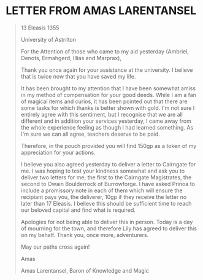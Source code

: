 # LETTER FROM AMAS LARENTANSEL

>13 Eleasis 1355
>
>University of Astrilton
>
>For the Attention of those who came to my aid yesterday (Ambriel, Denots, Ermahgerd, Illias and Marprax), 
>
>Thank you once again for your assistance at the university. I believe that is twice now that you have saved my life. 
>
>It has been brought to my attention that I have been somewhat amiss in my method of compensation for your good deeds. While I am a fan of magical items and curios, it has been pointed out that there are some tasks for which thanks is better shown with gold. I'm not sure I entirely agree with this sentiment, but I recognise that we are all different and in addition your services yesterday, I came away from the whole experience feeling as though I had learned something. As I'm sure we can all agree, teachers deserve to be paid. 
>
>Therefore, in the pouch provided you will find 150gp as a token of my appreciation for your actions. 
>
>I believe you also agreed yesterday to deliver a letter to Cairngate for me. I was hoping to test your kindness somewhat and ask you to deliver two letters for me; the first to the Cairngate Magistrates, the second to Owain Boulderrock of Burrowforge. I have asked Prinoa to include a promissory note in each of them which will ensure the recipiant pays you, the deliverer, 10gp if they receive the letter no later than 17 Eleasis. I believe this should be sufficient time to reach our beloved capital and find what is required. 
>
>Apologies for not being able to deliver this in person. Today is a day of mourning for the town, and therefore Lily has agreed to deliver this on my behalf. Thank you, once more, adventurers. 
>
>May our paths cross again!
>
>Amas
>
>Amas Larentansel, Baron of Knowledge and Magic
